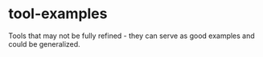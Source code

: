 # tool-examples
Tools that may not be fully refined - they can serve as good examples and could be generalized.

